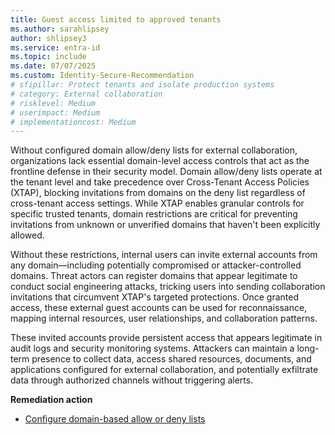 ```yaml
---
title: Guest access limited to approved tenants
ms.author: sarahlipsey
author: shlipsey3
ms.service: entra-id
ms.topic: include
ms.date: 07/07/2025
ms.custom: Identity-Secure-Recommendation
# sfipillar: Protect tenants and isolate production systems
# category: External collaboration
# risklevel: Medium
# userimpact: Medium
# implementationcost: Medium
---
```

Without configured domain allow/deny lists for external collaboration, organizations lack essential domain-level access controls that act as the frontline defense in their security model. Domain allow/deny lists operate at the tenant level and take precedence over Cross-Tenant Access Policies (XTAP), blocking invitations from domains on the deny list regardless of cross-tenant access settings. While XTAP enables granular controls for specific trusted tenants, domain restrictions are critical for preventing invitations from unknown or unverified domains that haven't been explicitly allowed.

Without these restrictions, internal users can invite external accounts from any domain—including potentially compromised or attacker-controlled domains. Threat actors can register domains that appear legitimate to conduct social engineering attacks, tricking users into sending collaboration invitations that circumvent XTAP's targeted protections. Once granted access, these external guest accounts can be used for reconnaissance, mapping internal resources, user relationships, and collaboration patterns.

These invited accounts provide persistent access that appears legitimate in audit logs and security monitoring systems. Attackers can maintain a long-term presence to collect data, access shared resources, documents, and applications configured for external collaboration, and potentially exfiltrate data through authorized channels without triggering alerts.

**Remediation action**
- [Configure domain-based allow or deny lists](../../external-id/allow-deny-list.md#set-the-allow-or-blocklist-policy-in-the-portal)